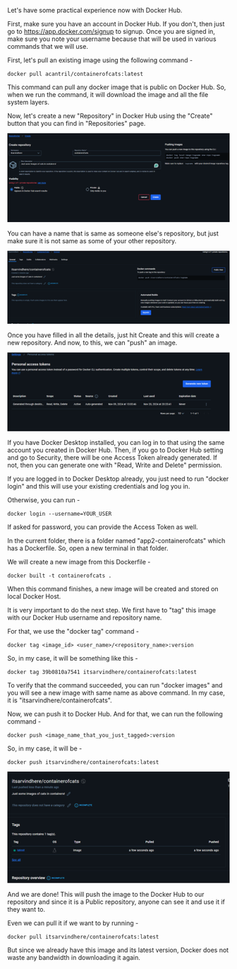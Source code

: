 Let's have some practical experience now with Docker Hub. 

First, make sure you have an account in Docker Hub. If you don't, then just go to https://app.docker.com/signup to signup. Once you are signed in, make sure you note your username because that will be used in various commands that we will use.

First, let's pull an existing image using the following command - 

    docker pull acantril/containerofcats:latest

This command can pull any docker image that is public on Docker Hub. So, when we run the command, it will download the image and all the file system layers.

Now, let's create a new "Repository" in Docker Hub using the "Create" button that you can find in "Repositories" page.

![alt text](image-17.png)

You can have a name that is same as someone else's repository, but just make sure it is not same as some of your other repository. 

![alt text](image-18.png)

Once you have filled in all the details, just hit Create and this will create a new repository. And now, to this, we can "push" an image.

![alt text](image-19.png)

If you have Docker Desktop installed, you can log in to that using the same account you created in Docker Hub. Then, if you go to Docker Hub setting and go to Security, there will be one Access Token already generated. If not, then you can generate one with "Read, Write and Delete" permission.

If you are logged in to Docker Desktop already, you just need to run "docker login" and this will use your existing credentials and log you in.

Otherwise, you can run -

    docker login --username=YOUR_USER

If asked for password, you can provide the Access Token as well.

In the current folder, there is a folder named "app2-containerofcats" which has a Dockerfile. So, open a new terminal in that folder.

We will create a new image from this Dockerfile -

    docker built -t containerofcats .

When this command finishes, a new image will be created and stored on local Docker Host. 

It is very important to do the next step. We first have to "tag" this image with our Docker Hub username and repository name.

For that, we use the "docker tag" command - 

    docker tag <image_id> <user_name>/<repository_name>:version

So, in my case, it will be something like this -

    docker tag 39b0810a7541 itsarvindhere/containerofcats:latest

To verify that the command succeeded, you can run "docker images" and you will see a new image with same name as above command. In my case, it is "itsarvindhere/containerofcats".

Now, we can push it to Docker Hub. And for that, we can run the following command - 

    docker push <image_name_that_you_just_tagged>:version

So, in my case, it will be - 

    docker push itsarvindhere/containerofcats:latest

![alt text](image-20.png)

And we are done! This will push the image to the Docker Hub to our repository and since it is a Public repository, anyone can see it and use it if they want to.

Even we can pull it if we want to by running - 

    docker pull itsarvindhere/containerofcats:latest

But since we already have this image and its latest version, Docker does not waste any bandwidth in downloading it again.